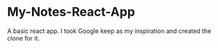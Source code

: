 # My-Notes-React-App
A basic react app. I took Google keep as my inspiration and created the clone for it.
